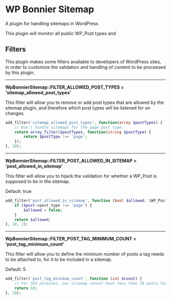 # WP Bonnier Sitemap
A plugin for handling sitemaps in WordPress

This plugin will monitor all public WP_Post types and 

## Filters
This plugin makes some filters available to developers of WordPress sites, in order to customize the validation and handling of content to be processed by this plugin.

---

**WpBonnierSitemap::FILTER_ALLOWED_POST_TYPES = 'sitemap_allowed_post_types'**

This filter will allow you to remove or add post types that are allowed by the sitemap plugin,
and therefore which post types will be listened for on changes.

```php
add_filter('sitemap_allowed_post_types', function(array $postTypes) {
    // Don't handle sitemaps for the page post type.
    return array_filter($postTypes, function(string $postType) {
        return $postType !== 'page';
    });
}, 10);
```

---

**WpBonnierSitemap::FILTER_POST_ALLOWED_IN_SITEMAP = 'post_allowed_in_sitemap'**

This filter will allow you to hijack the validation for whether a WP_Post is supposed to be in the sitemap.

Default: true

```php
add_filter('post_allowed_in_sitemap', function (bool $allowed, \WP_Post $post) {
    if ($post->post_type !== 'page') {
        $allowed = false;
    }
    return $allowed;
}, 10, 2);
```

---

**WpBonnierSitemap::FILTER_POST_TAG_MINIMUM_COUNT = 'post_tag_minimum_count'**

This filter will allow you to define the minimum number of posts a tag needs to be attached to, for it to be included in a sitemap.

Default: 5

```php
add_filter('post_tag_minimum_count', function (int $count) {
    // For SEO purposes, our sitemap cannot have less than 10 posts for tag pages.
    return 10;
}, 10);
``` 
